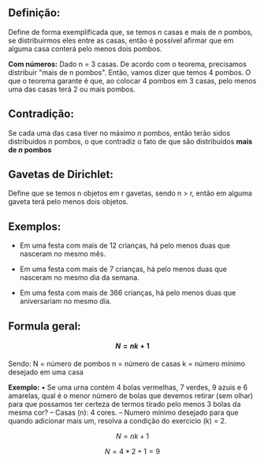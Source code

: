 ## Definição:

Define de forma exemplificada que, se temos $n$ casas e mais de $n$ pombos, se distribuirmos eles entre as casas, então é possível afirmar que em alguma casa conterá pelo menos dois pombos.

**Com números:** Dado n = 3 casas. De acordo com o teorema, precisamos distribuir "mais de n pombos". Então, vamos dizer que temos 4 pombos. O que o teorema garante é que, ao colocar 4 pombos em 3 casas, pelo menos uma das casas terá 2 ou mais pombos.

## Contradição:

Se cada uma das casa tiver no máximo $n$ pombos, então terão sidos distribuídos $n$ pombos, o que contradiz o fato de que são distribuídos **mais de $n$  pombos** 

## Gavetas de Dirichlet:

Define que se temos n objetos em r gavetas, sendo n > r, então em alguma gaveta terá pelo menos dois objetos.


## Exemplos:

- Em uma festa com mais de 12 crianças, há pelo menos duas que
nasceram no mesmo mês.

- Em uma festa com mais de 7 crianças, há pelo menos duas que
nasceram no mesmo dia da semana.

- Em uma festa com mais de 366 crianças, há pelo menos duas que
aniversariam no mesmo dia.

## Formula geral:

#### $$N = nk +1$$ 
Sendo: 
N = número de pombos
n = número de casas
k = número mínimo desejado em uma casa

**Exemplo:**
• Se uma urna contém 4 bolas vermelhas, 7 verdes, 9 azuis e 6 amarelas, qual é o menor número de bolas que devemos retirar (sem olhar) para que possamos ter certeza de termos tirado pelo menos 3 bolas da mesma cor?
– Casas (n):  4 cores.
– Numero mínimo desejado para que quando adicionar mais um, resolva a condição do exercicio (k) = 2.

$$N = nk + 1$$

$$N = 4*2+1 = 9$$

